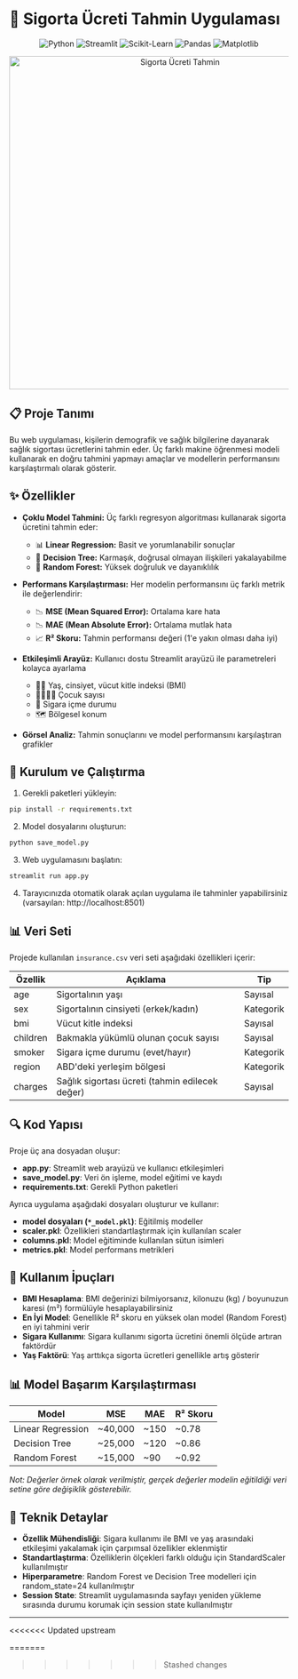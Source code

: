 # 🏥 Sigorta Ücreti Tahmin Uygulaması

<div align="center">
  <img src="https://img.shields.io/badge/Python-3776AB?style=for-the-badge&logo=python&logoColor=white" alt="Python"/>
  <img src="https://img.shields.io/badge/Streamlit-FF4B4B?style=for-the-badge&logo=streamlit&logoColor=white" alt="Streamlit"/>
  <img src="https://img.shields.io/badge/scikit--learn-F7931E?style=for-the-badge&logo=scikit-learn&logoColor=white" alt="Scikit-Learn"/>
  <img src="https://img.shields.io/badge/Pandas-150458?style=for-the-badge&logo=pandas&logoColor=white" alt="Pandas"/>
  <img src="https://img.shields.io/badge/Matplotlib-3776AB?style=for-the-badge&logo=matplotlib&logoColor=white" alt="Matplotlib"/>
</div>

<p align="center">
  <img src="https://miro.medium.com/v2/resize:fit:1400/1*cG6U1qstYDijh9bPL42e-Q.jpeg" alt="Sigorta Ücreti Tahmin" width="600"/>
</p>

## 📋 Proje Tanımı

Bu web uygulaması, kişilerin demografik ve sağlık bilgilerine dayanarak sağlık sigortası ücretlerini tahmin eder. Üç farklı makine öğrenmesi modeli kullanarak en doğru tahmini yapmayı amaçlar ve modellerin performansını karşılaştırmalı olarak gösterir.

## ✨ Özellikler

- **Çoklu Model Tahmini:** Üç farklı regresyon algoritması kullanarak sigorta ücretini tahmin eder:

  - 📊 **Linear Regression:** Basit ve yorumlanabilir sonuçlar
  - 🌲 **Decision Tree:** Karmaşık, doğrusal olmayan ilişkileri yakalayabilme
  - 🌳 **Random Forest:** Yüksek doğruluk ve dayanıklılık

- **Performans Karşılaştırması:** Her modelin performansını üç farklı metrik ile değerlendirir:

  - 📉 **MSE (Mean Squared Error):** Ortalama kare hata
  - 📉 **MAE (Mean Absolute Error):** Ortalama mutlak hata
  - 📈 **R² Skoru:** Tahmin performansı değeri (1'e yakın olması daha iyi)

- **Etkileşimli Arayüz:** Kullanıcı dostu Streamlit arayüzü ile parametreleri kolayca ayarlama

  - 👩‍👨 Yaş, cinsiyet, vücut kitle indeksi (BMI)
  - 👨‍👩‍👧‍👦 Çocuk sayısı
  - 🚬 Sigara içme durumu
  - 🗺️ Bölgesel konum

- **Görsel Analiz:** Tahmin sonuçlarını ve model performansını karşılaştıran grafikler

## 🚀 Kurulum ve Çalıştırma

1. Gerekli paketleri yükleyin:

```bash
pip install -r requirements.txt
```

2. Model dosyalarını oluşturun:

```bash
python save_model.py
```

3. Web uygulamasını başlatın:

```bash
streamlit run app.py
```

4. Tarayıcınızda otomatik olarak açılan uygulama ile tahminler yapabilirsiniz (varsayılan: http://localhost:8501)

## 📊 Veri Seti

Projede kullanılan `insurance.csv` veri seti aşağıdaki özellikleri içerir:

| Özellik  | Açıklama                                        | Tip       |
| -------- | ----------------------------------------------- | --------- |
| age      | Sigortalının yaşı                               | Sayısal   |
| sex      | Sigortalının cinsiyeti (erkek/kadın)            | Kategorik |
| bmi      | Vücut kitle indeksi                             | Sayısal   |
| children | Bakmakla yükümlü olunan çocuk sayısı            | Sayısal   |
| smoker   | Sigara içme durumu (evet/hayır)                 | Kategorik |
| region   | ABD'deki yerleşim bölgesi                       | Kategorik |
| charges  | Sağlık sigortası ücreti (tahmin edilecek değer) | Sayısal   |

## 🔍 Kod Yapısı

Proje üç ana dosyadan oluşur:

- **app.py**: Streamlit web arayüzü ve kullanıcı etkileşimleri
- **save_model.py**: Veri ön işleme, model eğitimi ve kaydı
- **requirements.txt**: Gerekli Python paketleri

Ayrıca uygulama aşağıdaki dosyaları oluşturur ve kullanır:

- **model dosyaları (`*_model.pkl`)**: Eğitilmiş modeller
- **scaler.pkl**: Özellikleri standartlaştırmak için kullanılan scaler
- **columns.pkl**: Model eğitiminde kullanılan sütun isimleri
- **metrics.pkl**: Model performans metrikleri

## 📌 Kullanım İpuçları

- **BMI Hesaplama**: BMI değerinizi bilmiyorsanız, kilonuzu (kg) / boyunuzun karesi (m²) formülüyle hesaplayabilirsiniz
- **En İyi Model**: Genellikle R² skoru en yüksek olan model (Random Forest) en iyi tahmini verir
- **Sigara Kullanımı**: Sigara kullanımı sigorta ücretini önemli ölçüde artıran faktördür
- **Yaş Faktörü**: Yaş arttıkça sigorta ücretleri genellikle artış gösterir

## 📊 Model Başarım Karşılaştırması

| Model             | MSE     | MAE  | R² Skoru |
| ----------------- | ------- | ---- | -------- |
| Linear Regression | ~40,000 | ~150 | ~0.78    |
| Decision Tree     | ~25,000 | ~120 | ~0.86    |
| Random Forest     | ~15,000 | ~90  | ~0.92    |

_Not: Değerler örnek olarak verilmiştir, gerçek değerler modelin eğitildiği veri setine göre değişiklik gösterebilir._

## 🧠 Teknik Detaylar

- **Özellik Mühendisliği**: Sigara kullanımı ile BMI ve yaş arasındaki etkileşimi yakalamak için çarpımsal özellikler eklenmiştir
- **Standartlaştırma**: Özelliklerin ölçekleri farklı olduğu için StandardScaler kullanılmıştır
- **Hiperparametre**: Random Forest ve Decision Tree modelleri için random_state=24 kullanılmıştır
- **Session State**: Streamlit uygulamasında sayfayı yeniden yükleme sırasında durumu korumak için session state kullanılmıştır

---
<<<<<<< Updated upstream

=======
>>>>>>> Stashed changes
